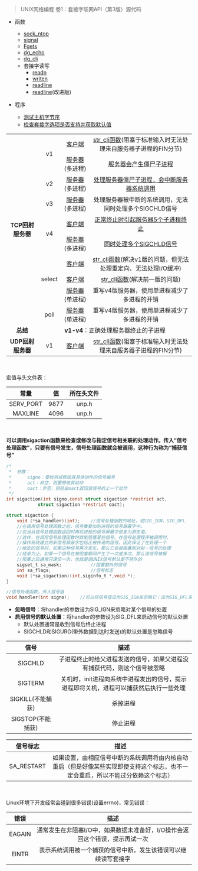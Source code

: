 > UNIX网络编程 卷1：套接字联网API（第3版）源代码

* 函数
    - [sock_ntop](lib/sock_ntop.c)
    - [signal](lib/signal.c)
    - [Fgets](https://github.com/arkingc/unpv13e/blob/master/lib/wrapstdio.c#L24)
    - [dg_echo](lib/dg_echo.c)
    - [dg_cli](lib/dg_cli.c)
    - 套接字读写
        + [readn](lib/readn.c)
        + [writen](lib/writen.c)
        + [readline](test/readline1.c)
        + [readline](lib/readline.c)\(改进版\)

* 程序
    * [测试主机字节序](intro/byteorder.c)
    * [检查套接字选项是否支持并获取默认值](sockopt/checkopts.c)

<table>
<tr>
    <td rowspan="10" align="center"> <b>TCP回射服务器</b> </td>
    <td rowspan="2" align="center"> v1 </td>
    <td align="center"> <a href = "tcpcliserv/tcpcli01.c">客户端</a> </td>
    <td align="center"> <a href = "lib/str_cli.c">str_cli函数</a>(阻塞于标准输入时无法处理来自服务器子进程的FIN分节) </td>
</tr>
<tr>
    <td align="center"> <a href = "tcpcliserv/tcpserv01.c">服务器</a>(多进程) </td>
    <td align="center"> <a href = "https://github.com/arkingc/unpv13e/blob/master/znote/TCP%E5%9B%9E%E5%B0%84%E6%9C%8D%E5%8A%A1%E5%99%A8%E7%9A%84%E9%97%AE%E9%A2%98.md#1%E5%AE%A2%E6%88%B7%E7%AB%AF%E6%AD%A3%E5%B8%B8%E7%BB%88%E6%AD%A2">服务器会产生僵尸子进程</a> </td>
</tr>
<tr>
    <td rowspan="1" align="center"> v2 </td>
    <td align="center"> <a href = "tcpcliserv/tcpserv02.c">服务器</a>(多进程) </td>
    <td align="center"> <a href = "https://github.com/arkingc/unpv13e/blob/master/znote/TCP%E5%9B%9E%E5%B0%84%E6%9C%8D%E5%8A%A1%E5%99%A8%E7%9A%84%E9%97%AE%E9%A2%98.md#11-%E4%BD%BF%E7%94%A8wait%E7%89%88sig_chld%E5%87%BD%E6%95%B0%E5%A4%84%E7%90%86%E5%AD%90%E8%BF%9B%E7%A8%8Bsigchld%E4%BF%A1%E5%8F%B7">处理服务器僵尸子进程，会中断服务器系统调用</a> </td>
</tr>
<tr>
    <td rowspan="1" align="center"> v3 </td>
    <td align="center"> <a href = "tcpcliserv/tcpserv03.c">服务器</a>(多进程) </td>
    <td align="center"> 处理服务器被中断的系统调用，无法同时处理多个SIGCHLD信号 </td>
</tr>
<tr>
    <td rowspan="2" align="center"> v4 </td>
    <td align="center"> <a href = "tcpcliserv/tcpcli04.c">客户端</a> </td>
    <td align="center"> <a href = "https://github.com/arkingc/unpv13e/blob/master/znote/TCP%E5%9B%9E%E5%B0%84%E6%9C%8D%E5%8A%A1%E5%99%A8%E7%9A%84%E9%97%AE%E9%A2%98.md#12-%E4%BD%BF%E7%94%A8waitpid%E7%89%88sig_chld%E5%87%BD%E6%95%B0%E5%A4%84%E7%90%86%E5%AD%90%E8%BF%9B%E7%A8%8Bsigchld%E4%BF%A1%E5%8F%B7">正常终止时引起服务器5个子进程终止</a> </td>
</tr>
<tr>
    <td align="center"> <a href = "tcpcliserv/tcpserv04.c">服务器</a>(多进程) </td>
    <td align="center"> <a href = "https://github.com/arkingc/unpv13e/blob/master/znote/TCP%E5%9B%9E%E5%B0%84%E6%9C%8D%E5%8A%A1%E5%99%A8%E7%9A%84%E9%97%AE%E9%A2%98.md#12-%E4%BD%BF%E7%94%A8waitpid%E7%89%88sig_chld%E5%87%BD%E6%95%B0%E5%A4%84%E7%90%86%E5%AD%90%E8%BF%9B%E7%A8%8Bsigchld%E4%BF%A1%E5%8F%B7">同时处理多个SIGCHLD信号</a> </td>
</tr>
<tr>
    <td rowspan="3" align="center"> select </td>
    <td align="center"> <a href = "select/tcpcli01.c">客户端</a> </td>
    <td align="center"> <a href = "select/strcliselect01.c">str_cli函数</a>(解决v1版的问题，但无法处理重定向、无法处理I/O缓冲) </td>
</tr>
<tr>
    <td align="center"> <a href = "select/tcpcli02.c">客户端</a> </td>
    <td align="center"> <a href = "select/strcliselect02.c">str_cli函数</a>(解决前一版的问题) </td>
</tr>
<tr>
    <td align="center"> <a href = "https://github.com/arkingc/unpv13e/blob/master/znote/select.md#%E4%BB%A3%E7%A0%81">服务器</a>(单进程) </td>
    <td align="center"> 重写v4版服务器，使用单进程减少了多进程的开销 </td>
</tr>
<tr>
    <td rowspan="1" align="center"> poll </td>
    <td align="center"> <a href = "tcpcliserv/tcpservpoll01.c">服务器</a>(单进程) </td>
    <td align="center"> 重写v4版服务器，使用单进程减少了多进程的开销 </td>
</tr>

<tr>
    <td align="center"> <b>总结</b> </td>
    <td colspan="3" align="center"> <b>v1-v4</b>：正确处理服务器终止的子进程<br>  </td>
</tr>

<tr>
    <td rowspan="10" align="center"> <b>UDP回射服务器</b> </td>
    <td rowspan="2" align="center"> v1 </td>
    <td align="center"> <a href = "tcpcliserv/tcpcli01.c">客户端</a> </td>
    <td align="center"> <a href = "lib/str_cli.c">str_cli函数</a>(阻塞于标准输入时无法处理来自服务器子进程的FIN分节) </td>
</tr>
</table>

<br>

宏值与头文件表：

|常量|值|所在头文件|
|:--:|:--:|:--:|
|SERV_PORT|9877|unp.h|
|MAXLINE|4096|unp.h|

<br>

**可以调用sigaction函数来检查或修改与指定信号相关联的处理动作。传入“信号处理函数”，只要有信号发生，信号处理函数就会被调用，这种行为称为“捕获信号”**

```c
/*
 *  参数：
 *      signo：要检测或修改其具体动作的信号编号
 *      act：非空，则要修改其动作
 *      oact：非空，则经由oact返回该信号的上一个动作
 */
int sigaction(int signo,const struct sigaction *restrict act,
            struct sigaction *restrict oact);

struct sigaction {
    void (*sa_handler)(int);    //信号处理函数的地址，或SIG_IGN、SIG_DFL
    //在调用信号处理函数之前，信号集要加到进程的信号屏蔽字中。
    //仅当从信号处理函数返回时再将进程的信号屏蔽字恢复为原先值。
    //这样，在调用信号处理函数时就能阻塞某些信号。在信号处理程序被调用时，
    //操作系统建立的新信号屏蔽字包括正被传递的信号。因此保证了在处理一个
    //给定的信号时，如果这种信号再次发生，那么它会被阻塞到对前一信号的处理
    //结束为止。如果一个信号在被阻塞期间产生了一次或多次，那么该信号被解
    //阻塞之后通常只递交一次，也就是说UNIX信号默认是不排队的
    sigset_t sa_mask;           //阻塞额外的信号
    int sa_flags;               //信号标志
    void (*sa_sigaction)(int,siginfo_t *,void *);
}

//信号处理函数，传入信号值
void handler(int signo);    //可以将信号值设为SIG_IGN来忽略它；设为SIG_DFL来启用默认处置
```

* **忽略信号**：将handler的参数设为SIG_IGN来忽略对某个信号的处置
* **启用信号的默认处置**：将handler的参数设为SIG_DFL来启动信号的默认处置
    - 默认处置通常是收到信号后终止进程
    - SIGCHLD和SIGURG(带外数据到达时发送)的默认处置是忽略信号

| 信号 | 描述 |
|:--:|:--:|
|SIGCHLD|子进程终止时给父进程发送的信号，如果父进程没有捕获代码，则这个信号被忽略|
|SIGTERM|关机时，init进程向系统中进程发出的信号，提示进程即将关机，进程可以捕获然后执行一些处理|
|SIGKILL(不能捕获)|杀掉进程|
|SIGSTOP(不能捕获)|停止进程|

| 信号标志 | 描述 |
|:--:|:--:|
|SA_RESTART|如果设置，由相应信号中断的系统调用将由内核自动重启（但是好像某些实现即使支持这个标志，也不一定会重启，所以不能过分依赖这个标志）|

<br>

Linux环境下开发经常会碰到很多错误(设置errno)，常见错误：

| 错误 | 描述 |
|:--:|:--:|
|EAGAIN|通常发生在非阻塞I/O中，如果数据未准备好，I/O操作会返回这个错误，提示再试一次|
|EINTR|表示系统调用被一个捕获的信号中断，发生该错误可以继续读写套接字|